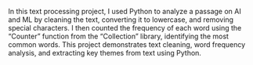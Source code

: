 In this text processing project, I used Python to analyze a passage on AI and ML by cleaning the text, converting it to lowercase, and removing special characters. 
I then counted the frequency of each word using the “Counter” function from the “Collection”  library, identifying the most common words. 
This project demonstrates text cleaning, word frequency analysis, and extracting key themes from text using Python.
